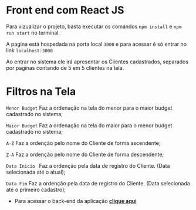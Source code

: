 # Front end com React JS

Para vizualizar o projeto, basta executar os comandos ``` npm install ``` e ``` npm run start ``` no terminal.

A pagina está hospedada na porta local ``` 3000 ``` e para acessar é só entrar no link ``` localhost:3000 ``` 

Ao entrar no sistema ele irá apresentar os Clientes cadastrados, separados por paginas contando de 5 em 5 clientes na tela.

# Filtros na Tela

``` Menor Budget ``` Faz a ordenação na tela do menor para o maior budget cadastrado no sistema;

``` Maior Budget ``` Faz a ordenação na tela do maior para o menor budget cadastrado no sistema;

``` A-Z ``` Faz a ordenção pelo nome do Cliente de forma ascendente;

``` Z-A ``` Faz a ordenção pelo nome do Cliente de forma descendente;

``` Data Inicio  ``` Faz a ordenção pela data de registro do Cliente. (Data selecionada até o atual);

``` Data Fim ``` Faz a ordenção pela data de registro do Cliente. (Data selecionada até o primeiro cadastro);

* Para acessar o back-end da aplicação **[clique aqui](https://github.com/gustavolotto29/smarts-challenge-ReactJS-back-end)**
